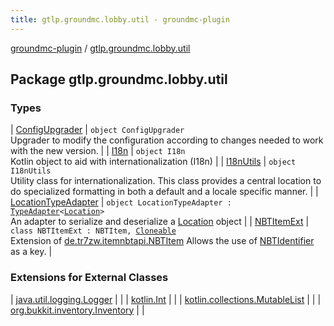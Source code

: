 ```yaml
---
title: gtlp.groundmc.lobby.util - groundmc-plugin
---
```


[groundmc-plugin](../index.html) / [gtlp.groundmc.lobby.util](.)

## Package gtlp.groundmc.lobby.util

### Types

| [ConfigUpgrader](-config-upgrader/index.html) | `object ConfigUpgrader`<br>Upgrader to modify the configuration according to changes needed to work with the new version. |
| [I18n](-i18n/index.html) | `object I18n`<br>Kotlin object to aid with internationalization (I18n) |
| [I18nUtils](-i18n-utils/index.html) | `object I18nUtils`<br>Utility class for internationalization. This class provides a central location to do specialized formatting in both a default and a locale specific manner. |
| [LocationTypeAdapter](-location-type-adapter/index.html) | `object LocationTypeAdapter : `[`TypeAdapter`](https://google.github.io/gson/apidocs/com/google/gson/TypeAdapter.html)`<`[`Location`](https://hub.spigotmc.org/javadocs/spigot/org/bukkit/Location.html)`>`<br>An adapter to serialize and deserialize a [Location](https://hub.spigotmc.org/javadocs/spigot/org/bukkit/Location.html) object |
| [NBTItemExt](-n-b-t-item-ext/index.html) | `class NBTItemExt : NBTItem, `[`Cloneable`](https://kotlinlang.org/api/latest/jvm/stdlib/kotlin/-cloneable/index.html)<br>Extension of [de.tr7zw.itemnbtapi.NBTItem](#) Allows the use of [NBTIdentifier](../gtlp.groundmc.lobby.enums/-n-b-t-identifier/index.html) as a key. |

### Extensions for External Classes

| [java.util.logging.Logger](java.util.logging.-logger/index.html) |  |
| [kotlin.Int](kotlin.-int/index.html) |  |
| [kotlin.collections.MutableList](kotlin.collections.-mutable-list/index.html) |  |
| [org.bukkit.inventory.Inventory](org.bukkit.inventory.-inventory/index.html) |  |

